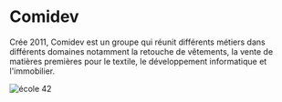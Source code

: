 # Comidev

Crée 2011, Comidev est un groupe qui réunit différents métiers dans différents domaines notamment la retouche de vêtements, la vente de matières premières pour le textile, le développement informatique et l'immobilier.

![école 42](https://comidev.fr/42.png)
